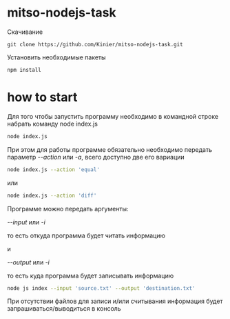 # mitso-nodejs-task
Скачивание
```
git clone https://github.com/Kinier/mitso-nodejs-task.git
```
Установить необходимые пакеты
```
npm install
```
# how to start
Для того чтобы запустить программу необходимо в командной строке
набрать команду node index.js
```bash
node index.js 
```
При этом для работы программе обязательно необходимо 
передать параметр *--action* или *-a*, всего доступно
две его вариации
```bash
node index.js --action 'equal'
```
или
```bash
node index.js --action 'diff'
```
Программе можно передать аргументы:

*--input* или *-i*

то есть откуда программа будет читать информацию

и

*--output* или *-i*

то есть куда программа будет записывать информацию
```bash
node js index --input 'source.txt' --output 'destination.txt'
```
При отсутствии файлов для записи и/или считывания информация
будет запрашиваться/выводиться в консоль

